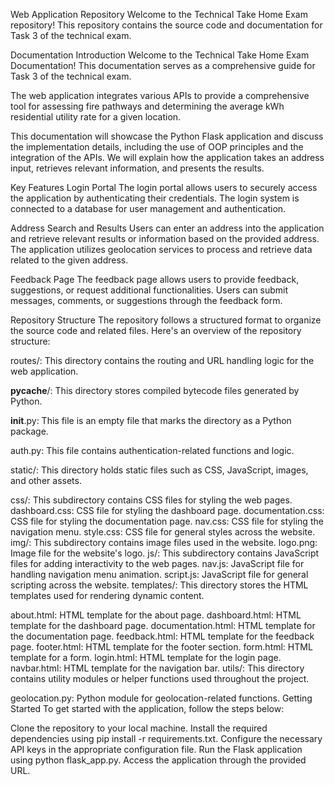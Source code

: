 Web Application Repository
Welcome to the Technical Take Home Exam repository! This repository contains the source code and documentation for Task 3 of the technical exam.

Documentation
Introduction
Welcome to the Technical Take Home Exam Documentation! This documentation serves as a comprehensive guide for Task 3 of the technical exam.

The web application integrates various APIs to provide a comprehensive tool for assessing fire pathways and determining the average kWh residential utility rate for a given location.

This documentation will showcase the Python Flask application and discuss the implementation details, including the use of OOP principles and the integration of the APIs. We will explain how the application takes an address input, retrieves relevant information, and presents the results.

Key Features
Login Portal
The login portal allows users to securely access the application by authenticating their credentials. The login system is connected to a database for user management and authentication.

Address Search and Results
Users can enter an address into the application and retrieve relevant results or information based on the provided address. The application utilizes geolocation services to process and retrieve data related to the given address.

Feedback Page
The feedback page allows users to provide feedback, suggestions, or request additional functionalities. Users can submit messages, comments, or suggestions through the feedback form.

Repository Structure
The repository follows a structured format to organize the source code and related files. Here's an overview of the repository structure:

routes/: This directory contains the routing and URL handling logic for the web application.

__pycache__/: This directory stores compiled bytecode files generated by Python.

__init__.py: This file is an empty file that marks the directory as a Python package.

auth.py: This file contains authentication-related functions and logic.

static/: This directory holds static files such as CSS, JavaScript, images, and other assets.

css/: This subdirectory contains CSS files for styling the web pages.
dashboard.css: CSS file for styling the dashboard page.
documentation.css: CSS file for styling the documentation page.
nav.css: CSS file for styling the navigation menu.
style.css: CSS file for general styles across the website.
img/: This subdirectory contains image files used in the website.
logo.png: Image file for the website's logo.
js/: This subdirectory contains JavaScript files for adding interactivity to the web pages.
nav.js: JavaScript file for handling navigation menu animation.
script.js: JavaScript file for general scripting across the website.
templates/: This directory stores the HTML templates used for rendering dynamic content.

about.html: HTML template for the about page.
dashboard.html: HTML template for the dashboard page.
documentation.html: HTML template for the documentation page.
feedback.html: HTML template for the feedback page.
footer.html: HTML template for the footer section.
form.html: HTML template for a form.
login.html: HTML template for the login page.
navbar.html: HTML template for the navigation bar.
utils/: This directory contains utility modules or helper functions used throughout the project.

geolocation.py: Python module for geolocation-related functions.
Getting Started
To get started with the application, follow the steps below:

Clone the repository to your local machine.
Install the required dependencies using pip install -r requirements.txt.
Configure the necessary API keys in the appropriate configuration file.
Run the Flask application using python flask_app.py.
Access the application through the provided URL.
